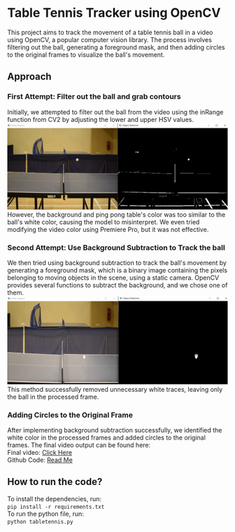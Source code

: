 # Table Tennis Tracker using OpenCV   
This project aims to track the movement of a table tennis ball in a video using OpenCV, a popular computer vision library. The process involves filtering out the ball, generating a foreground mask, and then adding circles to the original frames to visualize the ball's movement.   
   
## Approach
### First Attempt: Filter out the ball and grab contours
Initially, we attempted to filter out the ball from the video using the inRange function from CV2 by adjusting the lower and upper HSV values.    
![1](/Images/tabletennis1.png)
However, the background and ping pong table's color was too similar to the ball's white color, causing the model to misinterpret. We even tried modifying the video color using Premiere Pro, but it was not effective.     


### Second Attempt: Use Background Subtraction to Track the ball
We then tried using background subtraction to track the ball's movement by generating a foreground mask, which is a binary image containing the pixels belonging to moving objects in the scene, using a static camera. OpenCV provides several functions to subtract the background, and we chose one of them.   
![2](/Images/tabletennis2.png)
This method successfully removed unnecessary white traces, leaving only the ball in the processed frame.

### Adding Circles to the Original Frame
After implementing background subtraction successfully, we identified the white color in the processed frames and added circles to the original frames. The final video output can be found here:   
Final video: [Click Here](https://youtu.be/vu5ulU8vvO4)     
Github Code: [Read Me](https://github.com/woonyee28/tt_tracker)    

## How to run the code?   
To install the dependencies, run:   
``` pip install -r requirements.txt ```   
To run the python file, run:   
``` python tabletennis.py ```   